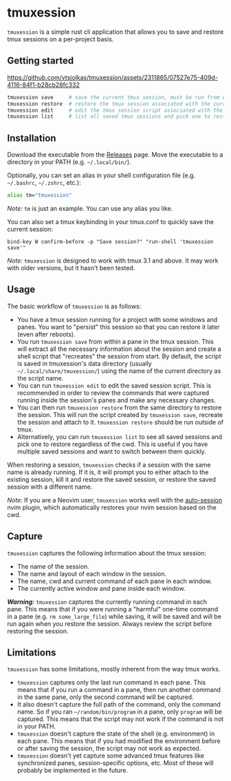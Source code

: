 # tmuxession

`tmuxession` is a simple rust cli application that allows you to save and
restore tmux sessions on a per-project basis.

## Getting started

https://github.com/vtsiolkas/tmuxession/assets/2311865/07527e75-409d-4116-84f1-b28cb28fc332

```sh
tmuxession save     # save the current tmux session, must be run from within tmux
tmuxession restore  # restore the tmux session associated with the current directory
tmuxession edit     # edit the tmux session script associated with the current directory
tmuxession list     # list all saved tmux sessions and pick one to restore/switch into
```

## Installation

Download the executable from the [Releases][latest-release] page. Move the
executable to a directory in your PATH (e.g. `~/.local/bin/`).

Optionally, you can set an alias in your shell configuration file (e.g.
`~/.bashrc`, `~/.zshrc`, etc.):

```sh
alias tm="tmuxession"
```

_Note:_ `tm` is just an example. You can use any alias you like.

You can also set a tmux keybinding in your tmux.conf to quickly save the
current session:

```
bind-key W confirm-before -p "Save session?" "run-shell 'tmuxession save'"
```

_Note:_ `tmuxession` is designed to work with tmux 3.1 and above. It may work
with older versions, but it hasn't been tested.

## Usage

The basic workflow of `tmuxession` is as follows:

- You have a tmux session running for a project with some windows and panes.
  You want to "persist" this session so that you can restore it later (even
  after reboots).
- You run `tmuxession save` from within a pane in the tmux session. This will
  extract all the necessary information about the session and create a shell
  script that "recreates" the session from start. By default, the script is
  saved in tmuxession's data directory (usually `~/.local/share/tmuxession/`)
  using the name of the current directory as the script name.
- You can run `tmuxession edit` to edit the saved session script. This is
  recommended in order to review the commands that were captured running inside
  the session's panes and make any necessary changes.
- You can then run `tmuxession restore` from the same directory to restore the
  session. This will run the script created by `tmuxession save`, recreate the
  session and attach to it. `tmuxession restore` should be run outside of tmux.
- Alternatively, you can run `tmuxession list` to see all saved sessions and
  pick one to restore regardless of the cwd. This is useful if you have
  multiple saved sessions and want to switch between them quickly.

When restoring a session, `tmuxession` checks if a session with the same name
is already running. If it is, it will prompt you to either attach to the
existing session, kill it and restore the saved session, or restore the saved
session with a different name.

_Note:_ If you are a Neovim user, `tmuxession` works well with the
[auto-session][auto-session] nvim plugin, which
automatically restores your nvim session based on the cwd.

## Capture

`tmuxession` captures the following information about the tmux session:

- The name of the session.
- The name and layout of each window in the session.
- The name, cwd and current command of each pane in each window.
- The currently active window and pane inside each window.

**_Warning:_** `tmuxession` captures the currently running command in each pane.
This means that if you were running a "harmful" one-time command in a pane (e.g.
`rm some_large_file`) while saving, it will be saved and will be run again when
you restore the session. Always review the script before restoring the session.

## Limitations

`tmuxession` has some limitations, mostly inherent from the way tmux works.

- `tmuxession` captures only the last run command in each pane. This means that
  if you run a command in a pane, then run another command in the same pane,
  only the second command will be captured.
- It also doesn't capture the full path of the command, only the command name.
  So if you ran `~/random/bin/program` in a pane, only `program` will be
  captured. This means that the script may not work if the command is not in
  your PATH.
- `tmuxession` doesn't capture the state of the shell (e.g. environment) in
  each pane. This means that if you had modified the environment before or
  after saving the session, the script may not work as expected.
- `tmuxession` doesn't yet capture some advanced tmux features like
  synchronized panes, session-specific options, etc. Most of these will
  probably be implemented in the future.

[auto-session]: https://github.com/rmagatti/auto-session
[tutorial]: contrib/tutorial.webm
[latest-release]: https://github.com/vtsiolkas/tmuxession/releases
